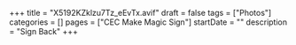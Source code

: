+++
title = "X5192KZklzu7Tz_eEvTx.avif"
draft = false
tags = ["Photos"]
categories = []
pages = ["CEC Make Magic Sign"]
startDate = ""
description = "Sign Back"
+++
